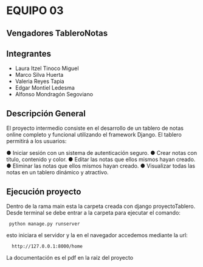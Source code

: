 # EQUIPO 03 
## Vengadores TableroNotas

## Integrantes
* Laura Itzel Tinoco Miguel
* Marco Silva Huerta
* Valeria Reyes Tapia
* Edgar Montiel Ledesma
* Alfonso Mondragón Segoviano


## Descripción General

El proyecto intermedio consiste en el desarrollo de un tablero de notas online completo y funcional utilizando el framework Django. El tablero permitirá a los usuarios:

● Iniciar sesión con un sistema de autenticación seguro.
● Crear notas con título, contenido y color.
● Editar las notas que ellos mismos hayan creado.
● Eliminar las notas que ellos mismos hayan creado.
● Visualizar todas las notas en un tablero dinámico y atractivo.

## Ejecución proyecto

Dentro de la rama main esta la carpeta creada con django proyectoTablero. Desde terminal se debe entrar a la carpeta  para ejecutar el comando:

```
 python manage.py runserver 
```

 esto iniciara el servidor y la en el navegador accedemos mediante la url:

```
  http://127.0.0.1:8000/home
```

La documentación es el pdf en la raíz del proyecto
